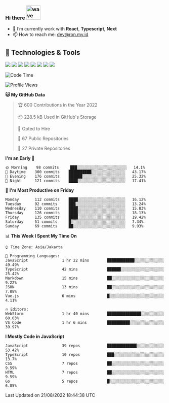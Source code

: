 ### Hi there <img src="https://i.ibb.co/q0Hx1KK/wave.gif" alt="wave" width="45px">

- 🌱 I’m currently work with **React**, **Typescript**, **Next**
- 📫 How to reach me: dev@ron.my.id

## 🔧 Technologies & Tools

![](https://img.shields.io/badge/OS-Linux-informational?style=flat&logo=linux&logoColor=white&color=2bbc8a)
![](https://img.shields.io/badge/OS-Windows-informational?style=flat&logo=windows&logoColor=white&color=2bbc8a)
![](https://img.shields.io/badge/Code-JavaScript-informational?style=flat&logo=javascript&logoColor=white&color=2bbc8a)
![](https://img.shields.io/badge/Code-Golang-informational?style=flat&logo=go&logoColor=white&color=2bbc8a)
![](https://img.shields.io/badge/Code-React-informational?style=flat&logo=react&logoColor=white&color=2bbc8a)
![](https://img.shields.io/badge/Code-Next-informational?style=flat&logo=next.js&logoColor=white&color=2bbc8a)
![](https://img.shields.io/badge/Shell-Bash-informational?style=flat&logo=gnu-bash&logoColor=white&color=2bbc8a)
![](https://img.shields.io/badge/Tools-Docker-informational?style=flat&logo=docker&logoColor=white&color=2bbc8a)

<!--START_SECTION:waka-->
![Code Time](http://img.shields.io/badge/Code%20Time-426%20hrs%2050%20mins-blue)

![Profile Views](http://img.shields.io/badge/Profile%20Views-1-blue)

**🐱 My GitHub Data** 

> 🏆 600 Contributions in the Year 2022
 > 
> 📦 228.5 kB Used in GitHub's Storage 
 > 
> 💼 Opted to Hire
 > 
> 📜 67 Public Repositories 
 > 
> 🔑 27 Private Repositories  
 > 
**I'm an Early 🐤** 

```text
🌞 Morning    98 commits     ███░░░░░░░░░░░░░░░░░░░░░░   14.1% 
🌆 Daytime    300 commits    ██████████░░░░░░░░░░░░░░░   43.17% 
🌃 Evening    176 commits    ██████░░░░░░░░░░░░░░░░░░░   25.32% 
🌙 Night      121 commits    ████░░░░░░░░░░░░░░░░░░░░░   17.41%

```
📅 **I'm Most Productive on Friday** 

```text
Monday       112 commits    ████░░░░░░░░░░░░░░░░░░░░░   16.12% 
Tuesday      92 commits     ███░░░░░░░░░░░░░░░░░░░░░░   13.24% 
Wednesday    110 commits    ████░░░░░░░░░░░░░░░░░░░░░   15.83% 
Thursday     126 commits    ████░░░░░░░░░░░░░░░░░░░░░   18.13% 
Friday       135 commits    ████░░░░░░░░░░░░░░░░░░░░░   19.42% 
Saturday     51 commits     █░░░░░░░░░░░░░░░░░░░░░░░░   7.34% 
Sunday       69 commits     ██░░░░░░░░░░░░░░░░░░░░░░░   9.93%

```


📊 **This Week I Spent My Time On** 

```text
⌚︎ Time Zone: Asia/Jakarta

💬 Programming Languages: 
JavaScript               1 hr 22 mins        ████████████░░░░░░░░░░░░░   49.49% 
TypeScript               42 mins             ██████░░░░░░░░░░░░░░░░░░░   25.42% 
Markdown                 15 mins             ██░░░░░░░░░░░░░░░░░░░░░░░   9.22% 
JSON                     13 mins             ██░░░░░░░░░░░░░░░░░░░░░░░   7.88% 
Vue.js                   6 mins              █░░░░░░░░░░░░░░░░░░░░░░░░   4.11%

🔥 Editors: 
WebStorm                 1 hr 40 mins        ███████████████░░░░░░░░░░   60.03% 
VS Code                  1 hr 6 mins         ██████████░░░░░░░░░░░░░░░   39.97%

```

**I Mostly Code in JavaScript** 

```text
JavaScript               39 repos            █████████████░░░░░░░░░░░░   53.42% 
TypeScript               10 repos            ███░░░░░░░░░░░░░░░░░░░░░░   13.7% 
CSS                      7 repos             ██░░░░░░░░░░░░░░░░░░░░░░░   9.59% 
HTML                     7 repos             ██░░░░░░░░░░░░░░░░░░░░░░░   9.59% 
Go                       5 repos             █░░░░░░░░░░░░░░░░░░░░░░░░   6.85%

```



 Last Updated on 21/08/2022 18:44:38 UTC
<!--END_SECTION:waka-->
